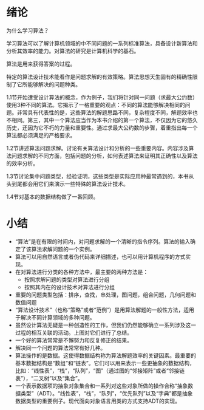绪论
===

为什么学习算法？

学习算法可以了解计算机领域的中不同问题的一系列标准算法，具备设计新算法和分析其效率的能力。对算法的研究是计算机科学的基石。

算法是用来获得答案的过程。

特定的算法设计技术能看作是问题求解的有效策略。算法思想天生固有的精确性限制了它所能够解决的问题种类。

1.1节开始遭受设计算法的概念，作为例子，我们将针对同一问题（求最大公约数）使用3种不同的算法。它揭示了一格重要的观点：不同的算法能够解决相同的问题。非常具有代表性的是，这些算法的解题思路不同，复杂程度不同，解题效率也不相同。第三，其中一个算法应当作为本书介绍的第一个算法，不仅因为它的悠久历史，还因为它不朽的力量和重要性。通过求最大公约数的步骤，着重指出每一个算法都必须满足的严格要求。

1.2节讲述算法问题求解。讨论有关算法设计和分析的一些重要内容。内容涉及算法问题求解的不同方面，包括问题的分析，如何表述算法来证明其正确性以及算法的效率分析。

1.3节讨论集中问题类型，经验证明，这些类型是实际应用种最常遇到的，本书从头到尾都会用它们来演示一些特殊的算法设计技术。

1.4节对基本的数据结构做了一番回顾。

小结
===

* “算法”是在有限的时间内，对问题求解的一个清晰的指令序列。算法的输入确定了该算法求解问题的一个实例。
* 算法可以用自然语言或者伪代码来详细描述，也可以用计算机程序的方式实现。
* 在对算法进行分类的各种方法中，最主要的两种方法是：
    - 按照求解问题的类型对算法进行分组
    - 按照其内在的设计技术对算法进行分组
* 重要的问题类型包括：排序，查找，串处理，图问题，组合问题，几何问题和数值问题
* “算法设计技术”（也称“策略”或者“范例”）是用算法解题的一般性方法，适用于解决不同计算领域的多种问题。
* 虽然设计算法无疑是一种创造性的工作，但我们仍然能够确立一系列涉及这一过程的相互关联的活动。上图对它们进行了总结。
* 一个好的算法常常是不懈努力和反复修正的结果。
* 解决同一个问题的算法常常有好几种。
* 算法操作的是数据。这使得数据结构称为算法解题效率的关键因素。最重要的基本数据结构是“数组”和“链表”。它们可以用来表示一些更抽象的数据结构，比如：“线性表”，“栈”，“队列”，“图”（通过图的“邻接矩阵”或者“邻接链表”），“二叉树”以及“集合”。
* 一个表示数据项的抽象对象集合和一系列对这些对象所做的操作合称“抽象数据类型”（ADT）。“线性表”，“栈”，“队列”，“优先队列”以及“字典”都是抽象数据类型的重要例子。现代面向对象语言用类的方式支持ADT的实现。

